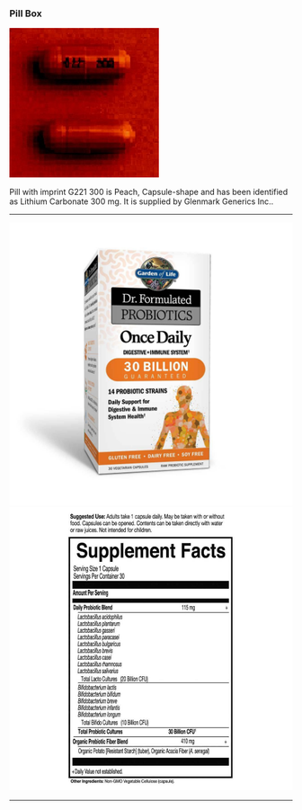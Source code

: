 ### Pill Box

![](/images/lithium300.jpg)

Pill with imprint G221 300 is Peach, Capsule-shape and has been identified as Lithium Carbonate 300 mg. It is supplied by Glenmark Generics Inc..

---

![](/images/30billsupport.jpg)
![](/images/30billsupportinfo.jpg)

---

